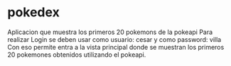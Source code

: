 # pokedex
Aplicacion que muestra los primeros 20 pokemons de la pokeapi
Para realizar Login se deben usar como usuario: cesar y como password: villa
Con eso permite entra a la vista principal donde se muestran los primeros 20 pokemones obtenidos utilizando el pokeapi.
